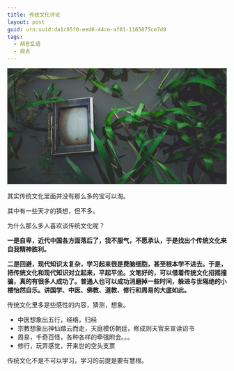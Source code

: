```yaml
---
title: 传统文化评论
layout: post
guid: urn:uuid:da1c05f0-eed6-44ce-af01-1165875ce7d0
tags:
  - 胡言乱语
  - 观点
---
```



[![](/media/files/2013/08/12/ctwhgd.png)](http://7vikpt.com1.z0.glb.clouddn.com/ctwhgd.png)

其实传统文化里面并没有那么多的宝可以淘。

其中有一些天才的猜想，但不多。

为什么那么多人喜欢谈传统文化呢？

**一是自卑，近代中国各方面落后了，我不服气，不愿承认，于是找出个传统文化来自我精神胜利。**

**二是回避，现代知识太复杂，学习起来很是费脑细胞，甚至根本学不进去。于是，把传统文化和现代知识对立起来，平起平坐。文笔好的，可以借着传统文化招摇撞骗，真的有很多人成功了。普通人也可以成功消磨掉一些时间，躲进与世隔绝的小楼怡然自乐。讲国学、中医、佛教、道教、修行和周易的大底如此。**

传统文化里多是些感性的内容，猜测，想象。

*  中医想象出五行，经络，归经
*  宗教想象出神仙踏云而走，天庭模仿朝廷，修成则天官来宣读诏书
*  周易，千奇百怪，各种各样的牵强附会。。。
*  修行，玩弄感觉，开来世的空头支票

传统文化不是不可以学习，学习的前提是要有慧根。
